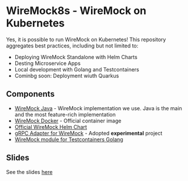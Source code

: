# WireMock8s - WireMock on Kubernetes

Yes, it is possible to run WireMock on Kubernetes!
This repository aggregates best practices, including but not limited to:

- Deploying WireMock Standalone with Helm Charts
- Desting Microservice Apps
- Local development with Golang and Testcontainers
- Cominbg soon: Deployment wiuth Quarkus

## Components

- [WireMock Java](https://github.com/wiremock/wiremock/wiremock) - WireMock implementation we use. Java is the main and the most feature-rich implementation
- [WireMock Docker](https://github.com/wiremock/wiremock-docker) - Official container image
- [Official WireMock Helm Chart](https://github.com/wiremock/helm-charts)
- [gRPC Adapter for WireMock](https://github.com/wiremock/grpc-wiremock) - Adopted **experimental** project
- [WireMock module for Testcontainers Golang](https://github.com/wiremock/wiremock-testcontainers-go)

## Slides

See the slides [here](https://docs.google.com/presentation/d/16M4mUV7YGblww1bFLC3L29G08wIVTIUA8RP-tuYlcU8/edit?usp=sharing)
